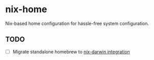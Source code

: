 # nix-home

Nix-based home configuration for hassle-free system configuration.

## TODO

- [ ] Migrate standalone homebrew to [nix-darwin integration](https://github.com/zhaofengli/nix-homebrew)
